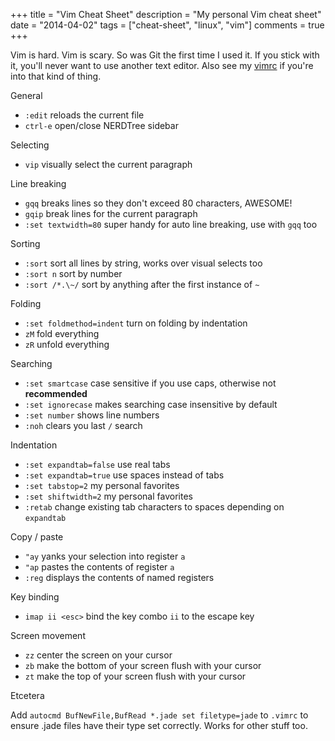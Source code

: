 +++
title       = "Vim Cheat Sheet"
description = "My personal Vim cheat sheet"
date        = "2014-04-02"
tags        = ["cheat-sheet", "linux", "vim"]
comments    = true
+++

Vim is hard. Vim is scary. So was Git the first time I used it. If you stick
with it, you'll never want to use another text editor. Also see my [vimrc] if
you're into that kind of thing.

General

- `:edit` reloads the current file
- `ctrl-e` open/close NERDTree sidebar

Selecting

- `vip` visually select the current paragraph

Line breaking

- `gqq` breaks lines so they don't exceed 80 characters, AWESOME!
- `gqip` break lines for the current paragraph
- `:set textwidth=80` super handy for auto line breaking, use with `gqq` too

Sorting

- `:sort` sort all lines by string, works over visual selects too
- `:sort n` sort by number
- `:sort /*.\~/` sort by anything after the first instance of `~`

Folding

- `:set foldmethod=indent` turn on folding by indentation
- `zM` fold everything
- `zR` unfold everything

Searching

- `:set smartcase` case sensitive if you use caps, otherwise not **recommended**
- `:set ignorecase` makes searching case insensitive by default
- `:set number` shows line numbers
- `:noh` clears you last `/` search

Indentation

- `:set expandtab=false` use real tabs
- `:set expandtab=true` use spaces instead of tabs
- `:set tabstop=2` my personal favorites
- `:set shiftwidth=2` my personal favorites
- `:retab` change existing tab characters to spaces depending on `expandtab`

Copy / paste

- `"ay` yanks your selection into register `a`
- `"ap` pastes the contents of register `a`
- `:reg` displays the contents of named registers

Key binding

- `imap ii <esc>` bind the key combo `ii` to the escape key

Screen movement

- `zz` center the screen on your cursor
- `zb` make the bottom of your screen flush with your cursor
- `zt` make the top of your screen flush with your cursor

Etcetera

Add `autocmd BufNewFile,BufRead *.jade set filetype=jade` to `.vimrc` to ensure
.jade files have their type set correctly. Works for other stuff too.

[vimrc]: https://github.com/jondlm/jvim/blob/master/.vimrc

